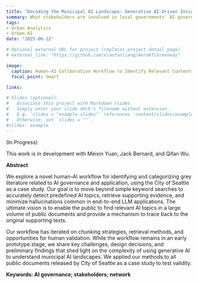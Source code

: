 ```yaml
---
title: "Decoding the Municipal AI Landscape: Generative AI-Driven Insights for AI Governance and Application in the City of Seattle"
summary: What stakeholders are involved in local governments' AI governance? Does the stakeholder scene changes based on particular document types / topics? Do the stakeholder networks vary significantly across cities?  
tags:
- Urban Analytics
- Urban AI
date: "2025-06-12"

# Optional external URL for project (replaces project detail page).
# external_link: "https://github.com/xiaofanliang/AeroATLGreenway"

image:
  caption: Human-AI Collboration Workflow to Identify Relevant Contents in Public Documents
  focal_point: Smart

links:

# Slides (optional).
#   Associate this project with Markdown slides.
#   Simply enter your slide deck's filename without extension.
#   E.g. `slides = "example-slides"` references `content/slides/example-slides.md`.
#   Otherwise, set `slides = ""`.
#slides: example
---
```


(In Progress)

This work is in development with Meixin Yuan, Jack Bernard, and Qifan Wu. 

**Abstract**

We explore a novel human-AI workflow for identifying and categorizing grey literature related to AI governance and application, using the City of Seattle as a case study. Our goal is to move beyond simple keyword searches to accurately detect predefined AI topics, retrieve supporting evidence, and minimize hallucinations common in end-to-end LLM applications. The ultimate vision is to enable the public to find relevant AI topics in a large volume of public documents and provide a mechanism to trace back to the original supporting texts.

Our workflow has iterated on chunking strategies, retrieval methods, and opportunities for human validation. While the workflow remains in an early prototype stage, we share key challenges, design decisions, and preliminary findings that shed light on the complexity of using generative AI to understand municipal AI landscapes. We applied our methods to all public documents released by City of Seattle as a case study to test validity. 

**Keywords: AI governance; stakeholders; network**

